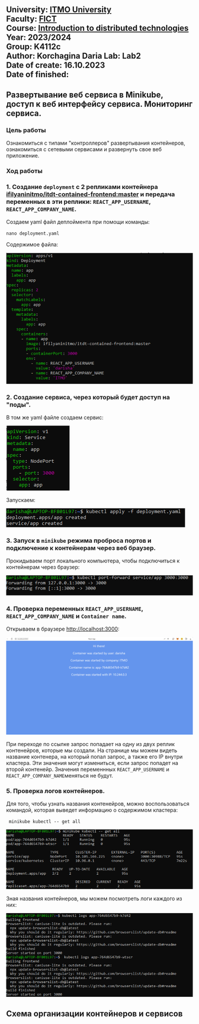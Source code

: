 University: [ITMO University](https://itmo.ru/ru/)  
Faculty: [FICT](https://fict.itmo.ru)  
Course: [Introduction to distributed technologies](https://github.com/itmo-ict-faculty/introduction-to-distributed-technologies)  
Year: 2023/2024  
Group: K4112c  
Author: Korchagina Daria 
Lab: Lab2  
Date of create: 16.10.2023  
Date of finished: 
---
## Развертывание веб сервиса в Minikube, доступ к веб интерфейсу сервиса. Мониторинг сервиса.

### Цель работы

Ознакомиться с типами "контроллеров" развертывания контейнеров, ознакомиться с сетевыми сервисами и развернуть свое веб приложение. 

### Ход работы
### 1. Создание `deployment` с 2 репликами контейнера [ifilyaninitmo/itdt-contained-frontend:master](https://hub.docker.com/repository/docker/ifilyaninitmo/itdt-contained-frontend) и передача переменных в эти реплики: `REACT_APP_USERNAME`, `REACT_APP_COMPANY_NAME`.

Создаем yaml файл деплоймента при помощи команды:

```
nano deployment.yaml
```
Содержимое файла:

![deployment](/lab2/Deployment.png)

### 2. Создание сервиса, через который будет доступ на "поды".
В том же yaml файле создаем сервис:

![service](/lab2/Service.png)

Запускаем:

![apply](/lab2/Apply.png)

### 3. Запуск в `minikube` режима проброса портов и подключение к контейнерам через веб браузер.

Прокидываем порт локального компьютера, чтобы подключиться к контейнерам через браузер:

![port-forward](/lab2/PF.png)

### 4. Проверка переменных `REACT_APP_USERNAME`, `REACT_APP_COMPANY_NAME` и `Container name`.

Открываем в браузере [http://localhost:3000](http://localhost:3000):

![3000](/lab2/3000.png)

При переходе по ссылке запрос попадает на одну из двух реплик контенейров, которые мы создали. На странице мы можем видеть название контенера, на который попал запрос, а также его IP внутри кластера. Эти значения могут измениться, если запрос попадет на второй контенейр. Значения переменнных  `REACT_APP_USERNAME` и `REACT_APP_COMPANY_NAME`меняться не будут.


### 5. Проверка логов контейнеров.
Для того, чтобы узнать названия контенейров, можно воспользоваться командой, которая выведет информацию о содержимом кластера:

```
 minikube kubectl -- get all
```
![get all](/lab2/GA.png)

Зная названия контейнеров, мы можем посмотреть логи каждого из них:

![Logs](/lab2/Logs.png)

## Схема организации контейнеров и сервисов

